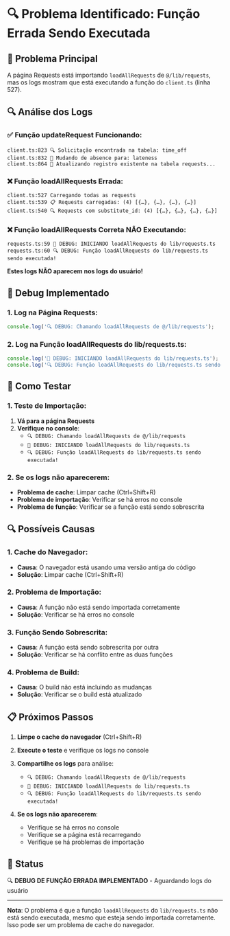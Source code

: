 # 🔍 Problema Identificado: Função Errada Sendo Executada

## 🎯 Problema Principal

A página Requests está importando `loadAllRequests` de `@/lib/requests`, mas os logs mostram que está executando a função do `client.ts` (linha 527).

## 🔍 Análise dos Logs

### **✅ Função updateRequest Funcionando:**
```
client.ts:823 🔍 Solicitação encontrada na tabela: time_off
client.ts:832 🔄 Mudando de absence para: lateness
client.ts:864 📝 Atualizando registro existente na tabela requests...
```

### **❌ Função loadAllRequests Errada:**
```
client.ts:527 Carregando todas as requests
client.ts:539 📋 Requests carregadas: (4) [{…}, {…}, {…}, {…}]
client.ts:540 🔍 Requests com substitute_id: (4) [{…}, {…}, {…}, {…}]
```

### **❌ Função loadAllRequests Correta NÃO Executando:**
```
requests.ts:59 🚀 DEBUG: INICIANDO loadAllRequests do lib/requests.ts
requests.ts:60 🔍 DEBUG: Função loadAllRequests do lib/requests.ts sendo executada!
```

**Estes logs NÃO aparecem nos logs do usuário!**

## 🔧 Debug Implementado

### **1. Log na Página Requests:**
```typescript
console.log('🔍 DEBUG: Chamando loadAllRequests de @/lib/requests');
```

### **2. Log na Função loadAllRequests do lib/requests.ts:**
```typescript
console.log('🚀 DEBUG: INICIANDO loadAllRequests do lib/requests.ts');
console.log('🔍 DEBUG: Função loadAllRequests do lib/requests.ts sendo executada!');
```

## 🧪 Como Testar

### **1. Teste de Importação:**
1. **Vá para a página Requests**
2. **Verifique no console**:
   - `🔍 DEBUG: Chamando loadAllRequests de @/lib/requests`
   - `🚀 DEBUG: INICIANDO loadAllRequests do lib/requests.ts`
   - `🔍 DEBUG: Função loadAllRequests do lib/requests.ts sendo executada!`

### **2. Se os logs não aparecerem:**
- **Problema de cache**: Limpar cache (Ctrl+Shift+R)
- **Problema de importação**: Verificar se há erros no console
- **Problema de função**: Verificar se a função está sendo sobrescrita

## 🔍 Possíveis Causas

### **1. Cache do Navegador:**
- **Causa**: O navegador está usando uma versão antiga do código
- **Solução**: Limpar cache (Ctrl+Shift+R)

### **2. Problema de Importação:**
- **Causa**: A função não está sendo importada corretamente
- **Solução**: Verificar se há erros no console

### **3. Função Sendo Sobrescrita:**
- **Causa**: A função está sendo sobrescrita por outra
- **Solução**: Verificar se há conflito entre as duas funções

### **4. Problema de Build:**
- **Causa**: O build não está incluindo as mudanças
- **Solução**: Verificar se o build está atualizado

## 📋 Próximos Passos

1. **Limpe o cache do navegador** (Ctrl+Shift+R)
2. **Execute o teste** e verifique os logs no console
3. **Compartilhe os logs** para análise:
   - `🔍 DEBUG: Chamando loadAllRequests de @/lib/requests`
   - `🚀 DEBUG: INICIANDO loadAllRequests do lib/requests.ts`
   - `🔍 DEBUG: Função loadAllRequests do lib/requests.ts sendo executada!`

4. **Se os logs não aparecerem**:
   - Verifique se há erros no console
   - Verifique se a página está recarregando
   - Verifique se há problemas de importação

## 🚀 Status

🔍 **DEBUG DE FUNÇÃO ERRADA IMPLEMENTADO** - Aguardando logs do usuário

---

**Nota**: O problema é que a função `loadAllRequests` do `lib/requests.ts` não está sendo executada, mesmo que esteja sendo importada corretamente. Isso pode ser um problema de cache do navegador.

